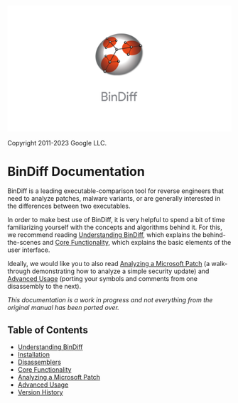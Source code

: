 ![BinDiff Logo](images/bindiff-lockup-vertical.png)

Copyright 2011-2023 Google LLC.

# BinDiff Documentation

BinDiff is a leading executable-comparison tool for reverse engineers that need
to analyze patches, malware variants, or are generally interested in the
differences between two executables.

In order to make best use of BinDiff, it is very helpful to spend a bit of time
familiarizing yourself with the concepts and algorithms behind it. For this, we
recommend reading [Understanding BinDiff](concepts.md), which explains the
behind-the-scenes and
[Core Functionality](https://www.zynamics.com/bindiff/manual/#chapCoreFunc),
which explains the basic elements of the user interface.

Ideally, we would like you to also read
[Analyzing a Microsoft Patch](https://www.zynamics.com/bindiff/manual/#chapWalkthrough)
(a walk-through demonstrating how to analyze a simple security update) and
[Advanced Usage](https://www.zynamics.com/bindiff/manual/#N20AB6)
(porting your symbols and comments from one disassembly to the next).

*This documentation is a work in progress and not everything from the original
manual has been ported over.*

## Table of Contents

- [Understanding BinDiff](concepts.md)
- [Installation](https://www.zynamics.com/bindiff/manual/#N201AE)
- [Disassemblers](disassemblers.md)
- [Core Functionality](https://www.zynamics.com/bindiff/manual/#chapCoreFunc)
- [Analyzing a Microsoft Patch](https://www.zynamics.com/bindiff/manual/#chapWalkthrough)
- [Advanced Usage](https://www.zynamics.com/bindiff/manual/#N20AB6)
- [Version History](version-history.md)
